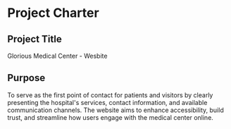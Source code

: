 # Project Charter

## Project Title

Glorious Medical Center - Wesbite

## Purpose

To serve as the first point of contact for patients and visitors 
by clearly presenting the hospital's services, contact information, 
and available communication channels. The website aims to enhance 
accessibility, build trust, and streamline how users engage with 
the medical center online.

